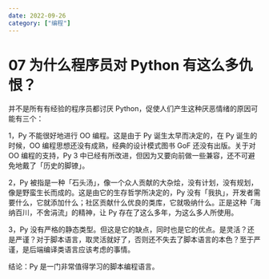 ```yaml
---
date: 2022-09-26
category: ["编程"]
---
```


# 07 为什么程序员对 Python 有这么多仇恨？

并不是所有有经验的程序员都讨厌 Python，促使人们产生这种厌恶情绪的原因可能有三个：

1，Py 不能很好地进行 OO 编程。这是由于 Py 诞生太早而决定的，在 Py 诞生的时候，OO 编程思想还没有成熟，经典的设计模式图书 GoF 还没有出版。关于对 OO 编程的支持，Py 3 中已经有所改进，但因为又要向前做一些兼容，还不可避免地戴了「历史的脚镣」。

2，Py 被指是一种「石头汤」，像一个众人贡献的大杂烩，没有计划，没有规划，像是野蛮生长而成的。这是由它的生存哲学所决定的，Py 没有「我执」，开发者需要什么，它就添加什么；社区贡献什么优良的类库，它就吸纳什么。正是这种「海纳百川，不舍涓流」的精神，让 Py 存在了这么多年，为这么多人所使用。

3，Py 没有严格的静态类型。但这是它的缺点，同时也是它的优点。是灵活？还是严谨？对于脚本语言，取灵活就好了，否则还不失去了脚本语言的本色？至于严谨，是后端编译类语言应该考虑的事情。

结论：Py 是一门非常值得学习的脚本编程语言。


